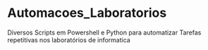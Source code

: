 # Automacoes_Laboratorios
Diversos Scripts em Powershell e Python para automatizar Tarefas repetitivas nos laboratórios de informatica
